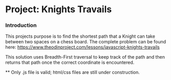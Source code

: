 # Project: Knights Travails

### Introduction
This projects purpose is to find the shortest path that a Knight can take between two spaces on a chess board. The complete problem can be found here: https://www.theodinproject.com/lessons/javascript-knights-travails

This solution uses Breadth-First traversal to keep track of the path and then returns that path once the correct coordinate is encountered. 

** Only .js file is valid; html/css files are still under construction.